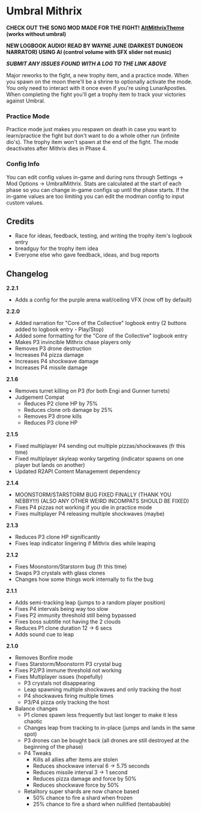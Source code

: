 # Umbral Mithrix

**CHECK OUT THE SONG MOD MADE FOR THE FIGHT! [AltMithrixTheme](https://thunderstore.io/package/Nuxlar/AltMithrixTheme/) (works without umbral)**

**NEW LOGBOOK AUDIO! READ BY WAYNE JUNE (DARKEST DUNGEON NARRATOR) USING AI (control volume with SFX slider not music)**

**_SUBMIT ANY ISSUES FOUND WITH A LOG TO THE LINK ABOVE_**

Major reworks to the fight, a new trophy item, and a practice mode. When you spawn on the moon there'll be a shrine to optionally activate the mode. You only need to interact with it once even if you're using LunarApostles. When completing the fight you'll get a trophy item to track your victories against Umbral.

### Practice Mode

Practice mode just makes you respawn on death in case you want to learn/practice the fight but don't want to do a whole other run (infinite dio's). The trophy item won't spawn at the end of the fight. The mode deactivates after Mithrix dies in Phase 4.

### Config Info

You can edit config values in-game and during runs through Settings -> Mod Options -> UmbralMithrix. Stats are calculated at the start of each phase so you can change in-game configs up until the phase starts. If the in-game values are too limiting you can edit the modman config to input custom values.

## Credits

- Race for ideas, feedback, testing, and writing the trophy item's logbook entry
- breadguy for the trophy item idea
- Everyone else who gave feedback, ideas, and bug reports

## Changelog

**2.2.1**

- Adds a config for the purple arena wall/ceiling VFX (now off by default)

**2.2.0**

- Added narration for "Core of the Collective" logbook entry (2 buttons added to logbook entry - Play/Stop)
- Added some formatting for the "Core of the Collective" logbook entry
- Makes P3 invincible Mithrix chase players only
- Removes P3 drone destruction
- Increases P4 pizza damage
- Increases P4 shockwave damage
- Increases P4 missile damage

**2.1.6**

- Removes turret killing on P3 (for both Engi and Gunner turrets)
- Judgement Compat
  - Reduces P2 clone HP by 75%
  - Reduces clone orb damage by 25%
  - Removes P3 drone kills
  - Reduces P3 clone HP

**2.1.5**

- Fixed multiplayer P4 sending out multiple pizzas/shockwaves (fr this time)
- Fixed multiplayer skyleap wonky targeting (indicator spawns on one player but lands on another)
- Updated R2API Content Management dependency

**2.1.4**

- MOONSTORM/STARSTORM BUG FIXED FINALLY (THANK YOU NEBBY!!!) (ALSO ANY OTHER WEIRD INCOMPATS SHOULD BE FIXED)
- Fixes P4 pizzas not working if you die in practice mode
- Fixes multiplayer P4 releasing multiple shockwaves (maybe)

**2.1.3**

- Reduces P3 clone HP significantly
- Fixes leap indicator lingering if Mithrix dies while leaping

**2.1.2**

- Fixes Moonstorm/Starstorm bug (fr this time)
- Swaps P3 crystals with glass clones
- Changes how some things work internally to fix the bug

**2.1.1**

- Adds semi-tracking leap (jumps to a random player position)
- Fixes P4 intervals being way too slow
- Fixes P2 immunity threshold still being bypassed
- Fixes boss subtitle not having the 2 clouds
- Reduces P1 clone duration 12 -> 6 secs
- Adds sound cue to leap

**2.1.0**

- Removes Bonfire mode
- Fixes Starstorm/Moonstorm P3 crystal bug
- Fixes P2/P3 immune threshold not working
- Fixes Multiplayer issues (hopefully)
  - P3 crystals not disappearing
  - Leap spawning multiple shockwaves and only tracking the host
  - P4 shockwaves firing multiple times
  - P3/P4 pizza only tracking the host
- Balance changes
  - P1 clones spawn less frequently but last longer to make it less chaotic
  - Changes leap from tracking to in-place (jumps and lands in the same spot)
  - P3 drones can be bought back (all drones are still destroyed at the beginning of the phase)
  - P4 Tweaks
    - Kills all allies after items are stolen
    - Reduces shockwave interval 6 -> 5.75 seconds
    - Reduces missile interval 3 -> 1 second
    - Reduces pizza damage and force by 50%
    - Reduces shockwave force by 50%
  - Retalitory super shards are now chance based
    - 50% chance to fire a shard when frozen
    - 25% chance to fire a shard when nullified (tentabauble)
